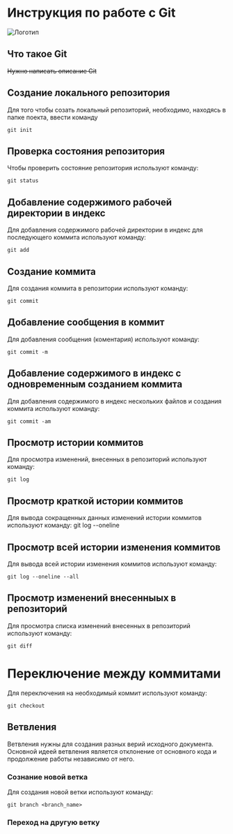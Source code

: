 # **Инструкция по работе с Git**

![Логотип](git.png)
## Что такое Git

~~Нужно написать описание Git~~

## Создание локального репозитория

Для того чтобы созать локальный репозиторий, необходимо, находясь в папке поекта, ввести команду

    git init

## Проверка состояния репозитория

Чтобы проверить состояние репозитория используют команду:

    git status

## Добавление содержимого рабочей директории в индекс

Для добавления содержимого рабочей директории в индекс для последующего коммита используют команду:

    git add

## Создание коммита

Для создания коммита в репозитории используют команду:

    git commit

## Добавление сообщения в коммит

Для добавления сообщения (коментария) используют команду:

    git commit -m

## Добавление содержимого в индекс с одновременным созданием коммита

Для добавления содержимого в индекс нескольких файлов и создания коммита используют команду:

    git commit -am

## Просмотр истории коммитов

Для просмотра изменений, внесенных в репозиторий используют команду:

    git log

## Просмотр краткой истории коммитов

Для вывода сокращенных данных изменений истории коммитов используют команду:
    git log --oneline

## Просмотр всей истории изменения коммитов

Для вывода всей истории изменения коммитов используют команду:

    git log --oneline --all

## Просмотр изменений внесенныых в репозиторий

Для просмотра списка изменений внесенных в репозиторий используют команду:

    git diff

# Переключение между коммитами

Для переключения на необходимый коммит используют команду:

    git checkout

## Ветвления

Ветвления нужны для создания разных верий исходного документа. Основной идеей ветвления является отклонение от основного кода и продолжение работы независимо от него.

### Сознание новой ветка

Для создания новой ветки используют команду:

    git branch <branch_name>

### Переход на другую ветку

